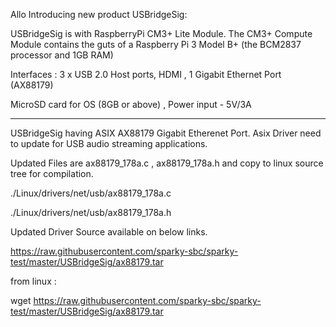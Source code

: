 

Allo Introducing new product USBridgeSig: 

USBridgeSig is with RaspberryPi CM3+ Lite Module. The CM3+ Compute Module contains the guts of a Raspberry Pi 3 Model B+ (the BCM2837 processor and 1GB RAM)

Interfaces : 3 x USB 2.0 Host ports, HDMI , 1 Gigabit Ethernet Port (AX88179)

MicroSD card for OS (8GB or above) , Power input - 5V/3A 


******************************************************

USBridgeSig having ASIX AX88179 Gigabit Etherenet Port. Asix Driver need to update  for USB audio streaming applications.

Updated Files are ax88179_178a.c , ax88179_178a.h and copy to linux source tree for compilation.

./Linux/drivers/net/usb/ax88179_178a.c

./Linux/drivers/net/usb/ax88179_178a.h

Updated Driver Source available on below links. 


https://raw.githubusercontent.com/sparky-sbc/sparky-test/master/USBridgeSig/ax88179.tar


from linux :

wget https://raw.githubusercontent.com/sparky-sbc/sparky-test/master/USBridgeSig/ax88179.tar
